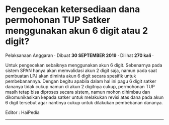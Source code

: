 Pengecekan ketersediaan dana permohonan TUP Satker menggunakan akun 6 digit atau 2 digit?
=========================================================================================

Pelaksanaan Anggaran · Dibuat **30 SEPTEMBER 2019** · Dilihat **270 kali** ·

Untuk pengecekan sebaiknya menggunakan akun 6 digit. Sebenarnya pada sistem SPAN hanya akan memvalidasi akun 2 digit saja, namun pada saat pembuatan LPJ akan diminta akun 6 digit secara spesifik untuk pembebanannya. Dengan begitu apabila dalam hal ini pagu 6 digit satker dananya tidak cukup namun di akun 2 digitnya cukup, permohonan TUP masih tetap bisa diproses secara sistem, namun mohon dihimbau dan dikomunikasikan kepada satker untuk melakukan revisi atas dana pada akun 6 digit tersebut agar nantinya cukup untuk dilakukan pembebanan dananya.

  

Editor : HaiPedia

  
  

  
  
  

* * *